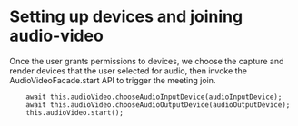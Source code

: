 # Setting up devices and joining audio\-video<a name="set-up-devices"></a>

 Once the user grants permissions to devices, we choose the capture and render devices that the user selected for audio, then invoke the AudioVideoFacade\.start API to trigger the meeting join\. 

```
    await this.audioVideo.chooseAudioInputDevice(audioInputDevice);
    await this.audioVideo.chooseAudioOutputDevice(audioOutputDevice);
    this.audioVideo.start();
```